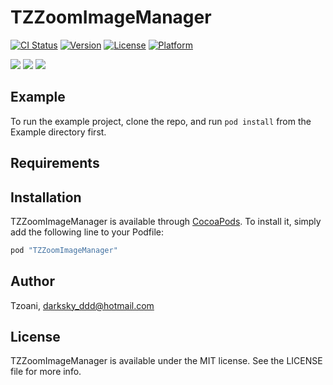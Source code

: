 # TZZoomImageManager

[![CI Status](http://img.shields.io/travis/Tzoani/TZZoomImageManager.svg?style=flat)](https://travis-ci.org/Tzoani/TZZoomImageManager)
[![Version](https://img.shields.io/cocoapods/v/TZZoomImageManager.svg?style=flat)](http://cocoapods.org/pods/TZZoomImageManager)
[![License](https://img.shields.io/cocoapods/l/TZZoomImageManager.svg?style=flat)](http://cocoapods.org/pods/TZZoomImageManager)
[![Platform](https://img.shields.io/cocoapods/p/TZZoomImageManager.svg?style=flat)](http://cocoapods.org/pods/TZZoomImageManager)

[![](https://dl.dropboxusercontent.com/s/yzuu6pcfucbzqh6/iPad_PopOver.png)](iPad_PopOver.png)
[![](https://dl.dropboxusercontent.com/s/jbk1xd4pw2m2czd/iPhone_Modal.png)](iPhone_Modal.png)
[![](https://dl.dropboxusercontent.com/s/bunor887yg8gs45/iPhone_Push.png)](iPhone_Push.png)

## Example

To run the example project, clone the repo, and run `pod install` from the Example directory first.

## Requirements

## Installation

TZZoomImageManager is available through [CocoaPods](http://cocoapods.org). To install
it, simply add the following line to your Podfile:

```ruby
pod "TZZoomImageManager"
```

## Author

Tzoani, darksky_ddd@hotmail.com

## License

TZZoomImageManager is available under the MIT license. See the LICENSE file for more info.
